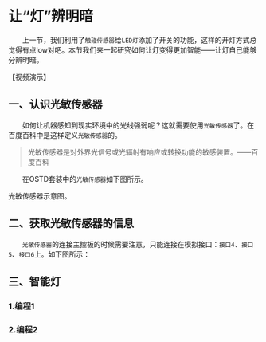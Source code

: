 # 让“灯”辨明暗

&emsp;&emsp;上一节，我们利用了`触碰传感器`给`LED灯`添加了开关的功能，这样的开灯方式总觉得有点low对吧。本节我们来一起研究如何让灯变得更加智能——让灯自己能够分辨明暗。

【视频演示】

## 一、认识光敏传感器

&emsp;&emsp;如何让机器感知到现实环境中的光线强弱呢？这就需要使用`光敏传感器`了。在百度百科中是这样定义`光敏传感器`的。

> 光敏传感器是对外界光信号或光辐射有响应或转换功能的敏感装置。——百度百科

&emsp;&emsp;在OSTD套装中的`光敏传感器`如下图所示。

光敏传感器示意图。



## 二、获取光敏传感器的信息

&emsp;&emsp;`光敏传感器`的连接主控板的时候需要注意，只能连接在模拟接口：`接口4`、`接口5`、`接口6`上。如下图所示：







## 三、智能灯

### 1.编程1

### 2.编程2
